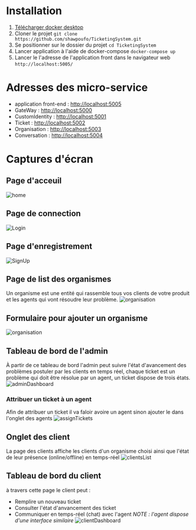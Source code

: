 # Installation
1. [Télécharger docker desktop](https://www.docker.com/products/docker-desktop/)
2. Cloner le projet
``git clone https://github.com/shawpoufo/TicketingSystem.git``
3. Se positionner sur le dossier du projet
 `cd TicketingSystem`
 4. Lancer application à l'aide de docker-compose
 `docker-compose up`
 5. Lancer le l'adresse de l'application front dans le navigateur web
 `http://localhost:5005/`
# Adresses des micro-service
 - application front-end : [http://localhost:5005 ](http://localhost:5005/)
 - GateWay : [http://localhost:5000 ](http://localhost:5000/)
 - CustomIdentity : [http://localhost:5001 ](http://localhost:5001/)
 - Ticket : [http://localhost:5002](http://localhost:5002/)
 - Organisation : [http://localhost:5003](http://localhost:5003/)
 - Conversation : [http://localhost:5004](http://localhost:5004/)
# Captures d'écran
## Page d'acceuil
![home](image/readme/home.png)

## Page de connection
![Login](image/readme/login.png)
## Page d'enregistrement
![SignUp](image/readme/signup.png)
## Page de list des organismes
Un organisme est une entité qui rassemble tous vos clients de votre produit et les agents qui vont résoudre leur problème.
![organisation](image/readme/organisation.png)
## Formulaire pour ajouter un organisme
![organisation](image/readme/organisationForm.png)
## Tableau de bord de l'admin
À partir de ce tableau de bord l'admin peut suivre l'état d'avancement des problèmes postuler par les clients en temps réel, chaque ticket est un problème qui doit être résolue par un agent, un ticket dispose de trois états.
![adminDashboard](image/readme/adminDashboard.png)
### Attribuer un ticket à un agent
Afin de attribuer un ticket il va faloir avoire un agent sinon ajouter le dans l'onglet des agents
![assignTickets](image/readme/assignTickets.png)
## Onglet des client
La page des clients affiche les clients d'un organisme choisi ainsi que l'état de leur présence (online/offline) en temps-réel
![clientsList](image/readme/clientsList.png)
## Tableau de bord du client
à travers cette page le client peut :
- Remplire un nouveau ticket
- Consulter l'état d'anvancement des ticket
- Communiquer en temps-réel (chat) avec l'agent
*NOTE : l'agent dispose d'une interface similaire*
![clientDashboard](image/readme/clientDashboard.png)




